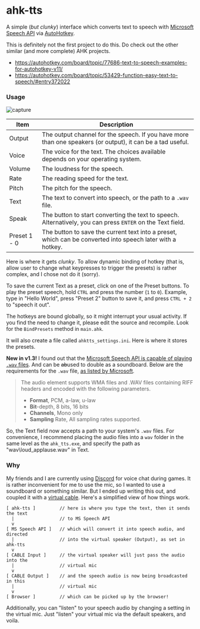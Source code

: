 ahk-tts
===

A simple (*but clunky*) interface which converts text to speech with [Microsoft Speech API](https://msdn.microsoft.com/en-us/library/ms723602%28v=vs.85%29.aspx) via [AutoHotkey](https://autohotkey.com/).

This is definitely not the first project to do this. Do check out the other similar (and more complete) AHK projects.

- https://autohotkey.com/board/topic/77686-text-to-speech-examples-for-autohotkey-v11/
- https://autohotkey.com/board/topic/53429-function-easy-text-to-speech/#entry372022


### Usage

![capture](https://cloud.githubusercontent.com/assets/3540471/22048860/bc0dd828-dd6a-11e6-9d23-c4ea4ed486d1.png)

| Item   | Description |
| ------ | --- |
| Output | The output channel for the speech. If you have more than one speakers (or output), it can be a tad useful. |
| Voice  | The voice for the text. The choices available depends on your operating system. |
| Volume | The loudness for the speech. |
| Rate   | The reading speed for the text. |
| Pitch  | The pitch for the speech. |
| Text   | The text to convert into speech, or the path to a `.wav` file. |
| Speak  | The button to start converting the text to speech. Alternatively, you can press `ENTER` on the Text field. |
| Preset 1 - 0 | The button to save the current text into a preset, which can be converted into speech later with a hotkey. |

Here is where it gets *clunky*. To allow dynamic binding of hotkey (that is, allow user to change what keypresses to trigger the presets) is rather complex, and I chose not do it (sorry).

To save the current Text as a preset, click on one of the Preset buttons. To play the preset speech, hold `CTRL` and press the number (`1` to `0`). Example, type in "Hello World", press "Preset 2" button to save it, and press `CTRL + 2` to "speech it out".

The hotkeys are bound globally, so it might interrupt your usual activity. If you find the need to change it, please edit the source and recompile. Look for the `BindPresets` method in `main.ahk`.

It will also create a file called `ahktts_settings.ini`. Here is where it stores the presets.

**New in v1.3!** I found out that the [Microsoft Speech API is capable of playing `.wav` files](https://msdn.microsoft.com/en-us/library/jj127898.aspx#Playback). And can be <strike>ab</strike>used to double as a soundboard. Below are the requirements for the `.wav` file, [as listed by Microsoft](https://msdn.microsoft.com/en-us/library/hh378414.aspx).

> The audio element supports WMA files and .WAV files containing RIFF headers and encoded with the following parameters.
> 
> - **Format**, PCM, a-law, u-law
> - **Bit**-depth, 8 bits, 16 bits
> - **Channels**, Mono only
> - **Sampling** Rate, All sampling rates supported.

So, the Text field now accepts a path to your system's `.wav` files. For convenience, I recommend placing the audio files into a `wav` folder in the same level as the `ahk_tts.exe`, and specify the path as "wav\loud_applause.wav" in Text.


### Why

My friends and I are currently using [Discord](https://discordapp.com/) for voice chat during games. It is rather inconvenient for me to use the mic, so I wanted to use a soundboard or something similar. But I ended up writing this out, and coupled it with a [virtual cable](http://vb-audio.pagesperso-orange.fr/Cable/index.htm). Here's a simplified view of how things work.

```
[ ahk-tts ]         // here is where you type the text, then it sends the text
  |                 // to MS Speech API
  v
[ MS Speech API ]   // which will convert it into speech audio, and directed
  |                 // into the virtual speaker (Output), as set in ahk-tts
  v
[ CABLE Input ]     // the virtual speaker will just pass the audio into the
  |                 // virtual mic
  v
[ CABLE Output ]    // and the speech audio is now being broadcasted in this
  |                 // virtual mic
  v
[ Browser ]         // which can be picked up by the browser!
```

Additionally, you can "listen" to your speech audio by changing a setting in the virtual mic. Just "listen" your virtual mic via the default speakers, and voila.
